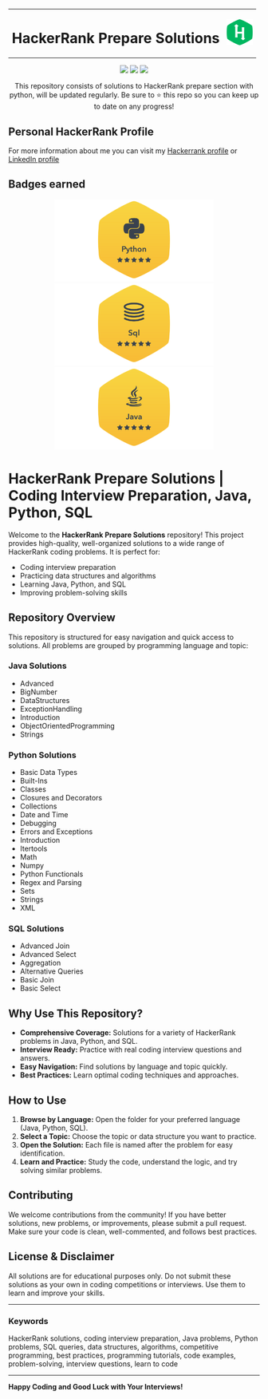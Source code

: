 <table align="center">
  <tr>
    <td>
      <h1>HackerRank Prepare Solutions</h1>
    </td>
    <td>
      <img src="assets/hr.png" alt="HackerRank" width="52" height="52">
    </td>
  </tr>
</table>


<p align="center">
	<img src="https://img.shields.io/badge/Problems%20Solved-197-brightgreen.svg?style=for-the-badge">
	<img src="https://img.shields.io/badge/Languages-Python/SQL/Java-blue.svg?style=for-the-badge&logo=python">
	<img src="https://img.shields.io/badge/Latest%20Update-13/08/2025-yellow.svg?style=for-the-badge">
</p>

<p align="center">
	This repository consists of solutions to HackerRank prepare section with python, will be updated regularly.
	Be sure to ⭐ this repo so you can keep up to date on any progress!
</p>

## Personal HackerRank Profile

For more information about me you can visit my [Hackerrank profile](https://www.hackerrank.com/profile/rksingh1713) or [LinkedIn profile](https://www.linkedin.com/in/rksingh1713)

## Badges earned

<p align="center">
	<img src="/assets/python-gold-badge.png" alt="HackerRank Badge" width="320" height="165">
	<img src="/assets/sql-gold-badge.png" alt="HackerRank Badge" width="320" height="165">
	<img src="/assets/java-gold-badge.png" alt="HackerRank Badge" width="320" height="165">
</p>


# HackerRank Prepare Solutions | Coding Interview Preparation, Java, Python, SQL

Welcome to the **HackerRank Prepare Solutions** repository! This project provides high-quality, well-organized solutions to a wide range of HackerRank coding problems. It is perfect for:

- Coding interview preparation
- Practicing data structures and algorithms
- Learning Java, Python, and SQL
- Improving problem-solving skills

## Repository Overview

This repository is structured for easy navigation and quick access to solutions. All problems are grouped by programming language and topic:

### Java Solutions
- Advanced
- BigNumber
- DataStructures
- ExceptionHandling
- Introduction
- ObjectOrientedProgramming
- Strings

### Python Solutions
- Basic Data Types
- Built-Ins
- Classes
- Closures and Decorators
- Collections
- Date and Time
- Debugging
- Errors and Exceptions
- Introduction
- Itertools
- Math
- Numpy
- Python Functionals
- Regex and Parsing
- Sets
- Strings
- XML

### SQL Solutions
- Advanced Join
- Advanced Select
- Aggregation
- Alternative Queries
- Basic Join
- Basic Select

## Why Use This Repository?

- **Comprehensive Coverage:** Solutions for a variety of HackerRank problems in Java, Python, and SQL.
- **Interview Ready:** Practice with real coding interview questions and answers.
- **Easy Navigation:** Find solutions by language and topic quickly.
- **Best Practices:** Learn optimal coding techniques and approaches.

## How to Use

1. **Browse by Language:** Open the folder for your preferred language (Java, Python, SQL).
2. **Select a Topic:** Choose the topic or data structure you want to practice.
3. **Open the Solution:** Each file is named after the problem for easy identification.
4. **Learn and Practice:** Study the code, understand the logic, and try solving similar problems.

## Contributing

We welcome contributions from the community! If you have better solutions, new problems, or improvements, please submit a pull request. Make sure your code is clean, well-commented, and follows best practices.

## License & Disclaimer

All solutions are for educational purposes only. Do not submit these solutions as your own in coding competitions or interviews. Use them to learn and improve your skills.

---

### Keywords

HackerRank solutions, coding interview preparation, Java problems, Python problems, SQL queries, data structures, algorithms, competitive programming, best practices, programming tutorials, code examples, problem-solving, interview questions, learn to code

---

**Happy Coding and Good Luck with Your Interviews!**
